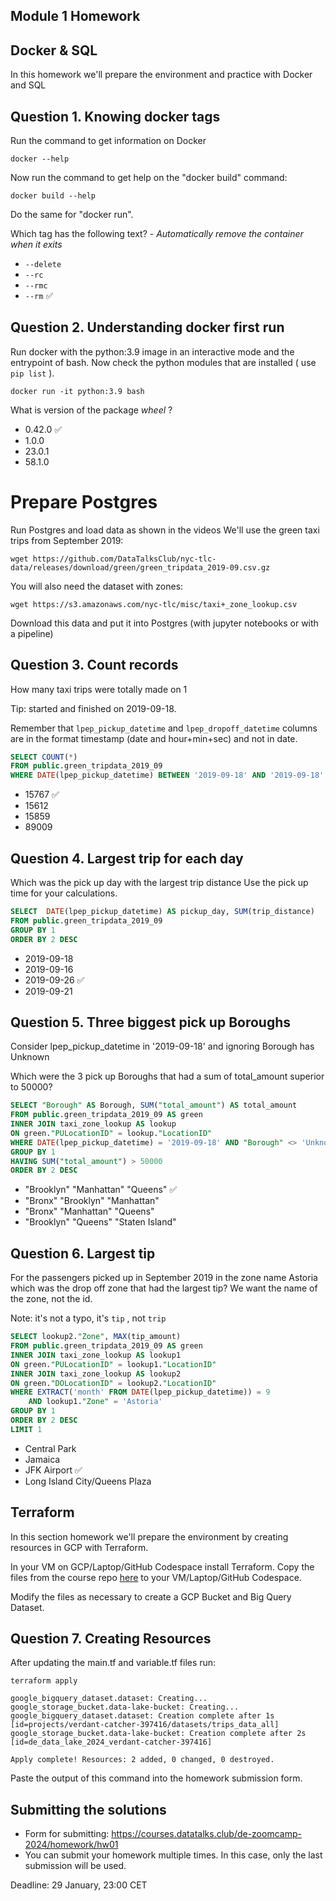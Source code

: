 ## Module 1 Homework

## Docker & SQL

In this homework we'll prepare the environment 
and practice with Docker and SQL


## Question 1. Knowing docker tags

Run the command to get information on Docker 

```docker --help```

Now run the command to get help on the "docker build" command:

```docker build --help```

Do the same for "docker run".

Which tag has the following text? - *Automatically remove the container when it exits* 

- `--delete`
- `--rc`
- `--rmc`
- `--rm` ✅


## Question 2. Understanding docker first run 

Run docker with the python:3.9 image in an interactive mode and the entrypoint of bash.
Now check the python modules that are installed ( use ```pip list``` ). 

```docker
docker run -it python:3.9 bash
```

What is version of the package *wheel* ?

- 0.42.0 ✅
- 1.0.0
- 23.0.1
- 58.1.0


# Prepare Postgres

Run Postgres and load data as shown in the videos
We'll use the green taxi trips from September 2019:

```wget https://github.com/DataTalksClub/nyc-tlc-data/releases/download/green/green_tripdata_2019-09.csv.gz```

You will also need the dataset with zones:

```wget https://s3.amazonaws.com/nyc-tlc/misc/taxi+_zone_lookup.csv```

Download this data and put it into Postgres (with jupyter notebooks or with a pipeline)


## Question 3. Count records 

How many taxi trips were totally made on 1

Tip: started and finished on 2019-09-18. 

Remember that `lpep_pickup_datetime` and `lpep_dropoff_datetime` columns are in the format timestamp (date and hour+min+sec) and not in date.

```sql
SELECT COUNT(*) 
FROM public.green_tripdata_2019_09
WHERE DATE(lpep_pickup_datetime) BETWEEN '2019-09-18' AND '2019-09-18'

```

- 15767 ✅
- 15612
- 15859
- 89009

## Question 4. Largest trip for each day

Which was the pick up day with the largest trip distance
Use the pick up time for your calculations.

```sql
SELECT  DATE(lpep_pickup_datetime) AS pickup_day, SUM(trip_distance)
FROM public.green_tripdata_2019_09
GROUP BY 1
ORDER BY 2 DESC 
```

- 2019-09-18
- 2019-09-16
- 2019-09-26 ✅
- 2019-09-21


## Question 5. Three biggest pick up Boroughs

Consider lpep_pickup_datetime in '2019-09-18' and ignoring Borough has Unknown

Which were the 3 pick up Boroughs that had a sum of total_amount superior to 50000?
 
 ```sql
 SELECT "Borough" AS Borough, SUM("total_amount") AS total_amount
FROM public.green_tripdata_2019_09 AS green
INNER JOIN taxi_zone_lookup AS lookup
ON green."PULocationID" = lookup."LocationID"
WHERE DATE(lpep_pickup_datetime) = '2019-09-18' AND "Borough" <> 'Unknown'
GROUP BY 1
HAVING SUM("total_amount") > 50000
ORDER BY 2 DESC
 ```
- "Brooklyn" "Manhattan" "Queens" ✅
- "Bronx" "Brooklyn" "Manhattan"
- "Bronx" "Manhattan" "Queens" 
- "Brooklyn" "Queens" "Staten Island"


## Question 6. Largest tip

For the passengers picked up in September 2019 in the zone name Astoria which was the drop off zone that had the largest tip?
We want the name of the zone, not the id.

Note: it's not a typo, it's `tip` , not `trip`

```sql
SELECT lookup2."Zone", MAX(tip_amount)
FROM public.green_tripdata_2019_09 AS green
INNER JOIN taxi_zone_lookup AS lookup1
ON green."PULocationID" = lookup1."LocationID" 
INNER JOIN taxi_zone_lookup AS lookup2
ON green."DOLocationID" = lookup2."LocationID" 
WHERE EXTRACT('month' FROM DATE(lpep_pickup_datetime)) = 9
	AND lookup1."Zone" = 'Astoria'
GROUP BY 1
ORDER BY 2 DESC
LIMIT 1
```
- Central Park
- Jamaica
- JFK Airport ✅
- Long Island City/Queens Plaza



## Terraform

In this section homework we'll prepare the environment by creating resources in GCP with Terraform.

In your VM on GCP/Laptop/GitHub Codespace install Terraform. 
Copy the files from the course repo
[here](https://github.com/DataTalksClub/data-engineering-zoomcamp/tree/main/01-docker-terraform/1_terraform_gcp/terraform) to your VM/Laptop/GitHub Codespace.

Modify the files as necessary to create a GCP Bucket and Big Query Dataset.


## Question 7. Creating Resources

After updating the main.tf and variable.tf files run:

```
terraform apply
```

```shell
google_bigquery_dataset.dataset: Creating...
google_storage_bucket.data-lake-bucket: Creating...
google_bigquery_dataset.dataset: Creation complete after 1s [id=projects/verdant-catcher-397416/datasets/trips_data_all]
google_storage_bucket.data-lake-bucket: Creation complete after 2s [id=de_data_lake_2024_verdant-catcher-397416]

Apply complete! Resources: 2 added, 0 changed, 0 destroyed.
```

Paste the output of this command into the homework submission form.


## Submitting the solutions

* Form for submitting: https://courses.datatalks.club/de-zoomcamp-2024/homework/hw01
* You can submit your homework multiple times. In this case, only the last submission will be used. 

Deadline: 29 January, 23:00 CET
